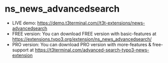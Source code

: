 # ns_news_advancedsearch

- LIVE demo: https://demo.t3terminal.com//t3t-extensions/news-advancedsearch
- FREE version: You can download FREE version with basic-features at https://extensions.typo3.org/extension/ns_news_advancedsearch/
- PRO version: You can download PRO version with more-features & free-support at https://t3terminal.com/advanced-search-typo3-news-extension

